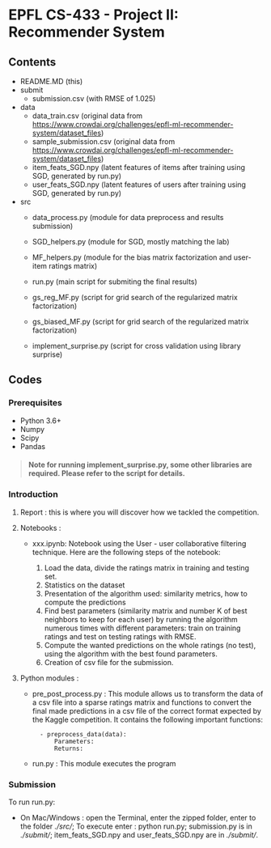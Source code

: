 # EPFL CS-433 - Project II: Recommender System

## Contents
- README.MD (this)
- submit
  - submission.csv (with RMSE of 1.025)
- data
  - data_train.csv (original data from https://www.crowdai.org/challenges/epfl-ml-recommender-system/dataset_files)
  - sample_submission.csv (original data from https://www.crowdai.org/challenges/epfl-ml-recommender-system/dataset_files)
  - item_feats_SGD.npy (latent features of items after training using SGD, generated by run.py)
  - user_feats_SGD.npy (latent features of users after training using SGD, generated by run.py)
- src
  - data_process.py (module for data preprocess and results submission)
  - SGD_helpers.py (module for SGD, mostly matching the lab)
  - MF_helpers.py (module for the bias matrix factorization and user-item ratings matrix)

  - run.py (main script for submiting the final results)
  
  - gs_reg_MF.py (script for grid search of the regularized matrix factorization)
  - gs_biased_MF.py (script for grid search of the regularized matrix factorization)
  - implement_surprise.py (script for cross validation using library surprise)

## Codes
### Prerequisites
- Python 3.6+
- Numpy
- Scipy
- Pandas

> #### Note for running implement_surprise.py, some other libraries are required. Please refer to the script for details.

### Introduction
				
1. Report : this is where you will discover how we tackled the competition.

2. Notebooks : 

	- xxx.ipynb: Notebook using the User - user collaborative filtering technique. Here are the following steps of the notebook:
		
		1. Load the data, divide the ratings matrix in training and testing set.
		2. Statistics on the dataset
		3. Presentation of the algorithm used: similarity metrics, how to compute the predictions
		4. Find best parameters (similarity matrix and number K of best neighbors to keep for each user) by running the algorithm numerous times with different parameters: train on training ratings and test on testing ratings with RMSE.
		5. Compute the wanted predictions on the whole ratings (no test), using the algorithm with the best found parameters.
		6. Creation of csv file for the submission.

3. Python modules :

    - pre_post_process.py : This module allows us to transform the data of a csv file into a sparse ratings matrix and functions to convert the final made predictions in a csv file of the correct format expected by the Kaggle competition. It contains the following important functions:
							
			- preprocess_data(data):
				Parameters:
				Returns:
				
				
    - run.py : This module executes the program

### Submission
To run run.py:
- On Mac/Windows : 
open the Terminal, enter the zipped folder, enter to the folder *./src/*; 
To execute enter : python run.py;
submission.py is in *./submit/*;
item_feats_SGD.npy and user_feats_SGD.npy are in *./submit/*.
